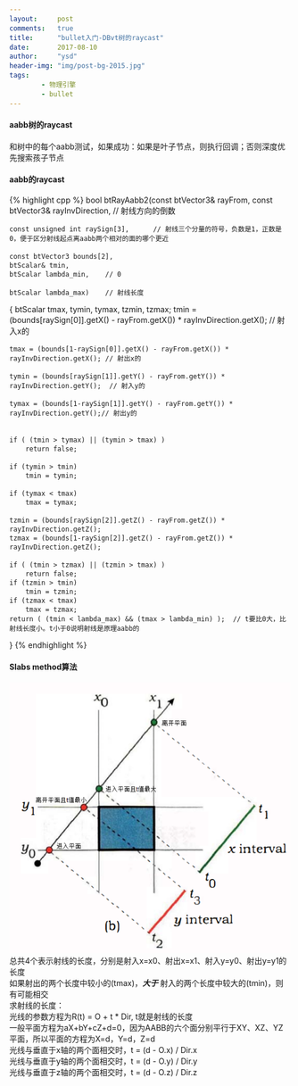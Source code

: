 ```yaml
---
layout:     post
comments:   true
title:      "bullet入门-DBvt树的raycast"
date:       2017-08-10
author:     "ysd"
header-img: "img/post-bg-2015.jpg"
tags:
        - 物理引擎
        - bullet
---
```


#### aabb树的raycast
和树中的每个aabb测试，如果成功：如果是叶子节点，则执行回调；否则深度优先搜索孩子节点

#### aabb的raycast

{% highlight cpp %}
bool btRayAabb2(const btVector3& rayFrom,
	const btVector3& rayInvDirection,	// 射线方向的倒数
	
	const unsigned int raySign[3],		// 射线三个分量的符号，负数是1，正数是0，便于区分射线起点离aabb两个相对的面的哪个更近
	
	const btVector3 bounds[2],
	btScalar& tmin,
	btScalar lambda_min,	// 0
	
	btScalar lambda_max)	// 射线长度
	
{
	btScalar tmax, tymin, tymax, tzmin, tzmax;
	tmin = (bounds[raySign[0]].getX() - rayFrom.getX()) * rayInvDirection.getX();	// 射入x的
	
	tmax = (bounds[1-raySign[0]].getX() - rayFrom.getX()) * rayInvDirection.getX();	// 射出x的
	
	tymin = (bounds[raySign[1]].getY() - rayFrom.getY()) * rayInvDirection.getY();	// 射入y的
	
	tymax = (bounds[1-raySign[1]].getY() - rayFrom.getY()) * rayInvDirection.getY();// 射出y的
	

	if ( (tmin > tymax) || (tymin > tmax) )
		return false;

	if (tymin > tmin)
		tmin = tymin;

	if (tymax < tmax)
		tmax = tymax;

	tzmin = (bounds[raySign[2]].getZ() - rayFrom.getZ()) * rayInvDirection.getZ();
	tzmax = (bounds[1-raySign[2]].getZ() - rayFrom.getZ()) * rayInvDirection.getZ();

	if ( (tmin > tzmax) || (tzmin > tmax) )
		return false;
	if (tzmin > tmin)
		tmin = tzmin;
	if (tzmax < tmax)
		tmax = tzmax;
	return ( (tmin < lambda_max) && (tmax > lambda_min) );	// t要比0大，比射线长度小。t小于0说明射线是原理aabb的
															
}
{% endhighlight %}

#### Slabs method算法
![](/img/in-post/2017-08-23-dbvt02/1.png)
总共4个表示射线的长度，分别是射入x=x0、射出x=x1、射入y=y0、射出y=y1的长度  
如果射出的两个长度中较小的(tmax)，___大于___ 射入的两个长度中较大的(tmin)，则有可能相交  
求射线的长度：  
光线的参数方程为R(t) = O + t * Dir, t就是射线的长度  
一般平面方程为aX+bY+cZ+d=0，因为AABB的六个面分别平行于XY、XZ、YZ平面，所以平面的方程为X=d，Y=d，Z=d  
光线与垂直于x轴的两个面相交时，t = (d - O.x) / Dir.x  
光线与垂直于y轴的两个面相交时，t = (d - O.y) / Dir.y  
光线与垂直于z轴的两个面相交时，t = (d - O.z) / Dir.z  
